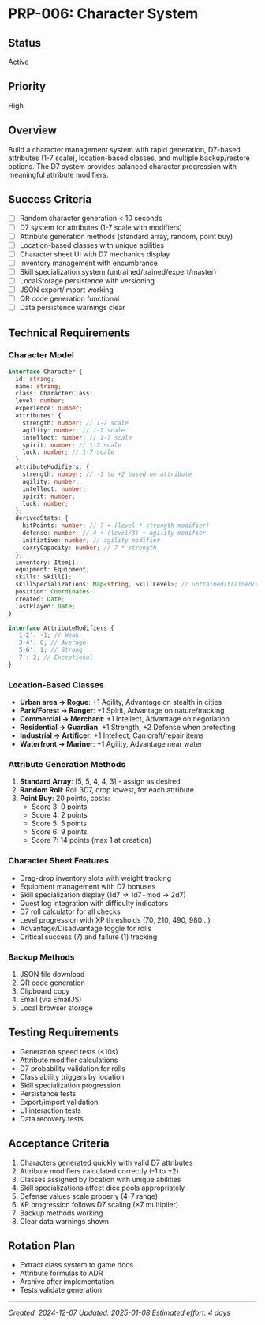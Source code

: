 # PRP-006: Character System

## Status

Active

## Priority

High

## Overview

Build a character management system with rapid generation, D7-based attributes (1-7 scale), location-based classes, and multiple backup/restore options. The D7 system provides balanced character progression with meaningful attribute modifiers.

## Success Criteria

- [ ] Random character generation < 10 seconds
- [ ] D7 system for attributes (1-7 scale with modifiers)
- [ ] Attribute generation methods (standard array, random, point buy)
- [ ] Location-based classes with unique abilities
- [ ] Character sheet UI with D7 mechanics display
- [ ] Inventory management with encumbrance
- [ ] Skill specialization system (untrained/trained/expert/master)
- [ ] LocalStorage persistence with versioning
- [ ] JSON export/import working
- [ ] QR code generation functional
- [ ] Data persistence warnings clear

## Technical Requirements

### Character Model

```typescript
interface Character {
  id: string;
  name: string;
  class: CharacterClass;
  level: number;
  experience: number;
  attributes: {
    strength: number; // 1-7 scale
    agility: number; // 1-7 scale
    intellect: number; // 1-7 scale
    spirit: number; // 1-7 scale
    luck: number; // 1-7 scale
  };
  attributeModifiers: {
    strength: number; // -1 to +2 based on attribute
    agility: number;
    intellect: number;
    spirit: number;
    luck: number;
  };
  derivedStats: {
    hitPoints: number; // 7 + (level * strength modifier)
    defense: number; // 4 + (level/3) + agility modifier
    initiative: number; // agility modifier
    carryCapacity: number; // 7 * strength
  };
  inventory: Item[];
  equipment: Equipment;
  skills: Skill[];
  skillSpecializations: Map<string, SkillLevel>; // untrained/trained/expert/master
  position: Coordinates;
  created: Date;
  lastPlayed: Date;
}

interface AttributeModifiers {
  '1-2': -1; // Weak
  '3-4': 0; // Average
  '5-6': 1; // Strong
  '7': 2; // Exceptional
}
```

### Location-Based Classes

- **Urban area → Rogue**: +1 Agility, Advantage on stealth in cities
- **Park/Forest → Ranger**: +1 Spirit, Advantage on nature/tracking
- **Commercial → Merchant**: +1 Intellect, Advantage on negotiation
- **Residential → Guardian**: +1 Strength, +2 Defense when protecting
- **Industrial → Artificer**: +1 Intellect, Can craft/repair items
- **Waterfront → Mariner**: +1 Agility, Advantage near water

### Attribute Generation Methods

1. **Standard Array**: [5, 5, 4, 4, 3] - assign as desired
2. **Random Roll**: Roll 3D7, drop lowest, for each attribute
3. **Point Buy**: 20 points, costs:
   - Score 3: 0 points
   - Score 4: 2 points
   - Score 5: 5 points
   - Score 6: 9 points
   - Score 7: 14 points (max 1 at creation)

### Character Sheet Features

- Drag-drop inventory slots with weight tracking
- Equipment management with D7 bonuses
- Skill specialization display (1d7 → 1d7+mod → 2d7)
- Quest log integration with difficulty indicators
- D7 roll calculator for all checks
- Level progression with XP thresholds (70, 210, 490, 980...)
- Advantage/Disadvantage toggle for rolls
- Critical success (7) and failure (1) tracking

### Backup Methods

1. JSON file download
2. QR code generation
3. Clipboard copy
4. Email (via EmailJS)
5. Local browser storage

## Testing Requirements

- Generation speed tests (<10s)
- Attribute modifier calculations
- D7 probability validation for rolls
- Class ability triggers by location
- Skill specialization progression
- Persistence tests
- Export/import validation
- UI interaction tests
- Data recovery tests

## Acceptance Criteria

1. Characters generated quickly with valid D7 attributes
2. Attribute modifiers calculated correctly (-1 to +2)
3. Classes assigned by location with unique abilities
4. Skill specializations affect dice pools appropriately
5. Defense values scale properly (4-7 range)
6. XP progression follows D7 scaling (×7 multiplier)
7. Backup methods working
8. Clear data warnings shown

## Rotation Plan

- Extract class system to game docs
- Attribute formulas to ADR
- Archive after implementation
- Tests validate generation

---

_Created: 2024-12-07_
_Updated: 2025-01-08_
_Estimated effort: 4 days_
